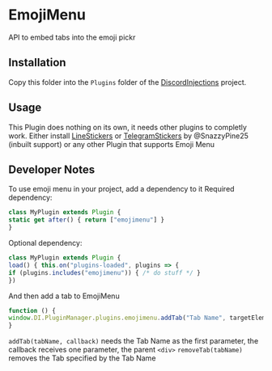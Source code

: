 # EmojiMenu

API to embed tabs into the emoji pickr

## Installation

Copy this folder into the `Plugins` folder of the [DiscordInjections](https://github.com/DiscordInjections/DiscordInjections) project.

## Usage
This Plugin does nothing on its own, it needs other plugins to completly work. 
Either install [LineStickers](https://github.com/DiscordInjections/Plugins/tree/master/LineStickers) or [TelegramStickers](https://github.com/DiscordInjections/Plugins/tree/master/TelegramStickers) by @SnazzyPine25 (inbuilt support)
or any other Plugin that supports Emoji Menu

## Developer Notes
To use emoji menu in your project, add a dependency to it
Required dependency:
```js
class MyPlugin extends Plugin {
static get after() { return ["emojimenu"] }
}
```

Optional dependency:
```js
class MyPlugin extends Plugin {
load() { this.on("plugins-loaded", plugins => {
if (plugins.includes("emojimenu")) { /* do stuff */ }
})
```

And then add a tab to EmojiMenu
```js
function () {
window.DI.PluginManager.plugins.emojimenu.addTab("Tab Name", targetElement => { /* do stuff */})
}
```

`addTab(tabName, callback)` needs the Tab Name as the first parameter, the callback receives one parameter, the parent `<div>`
`removeTab(tabName)` removes the Tab specified by the Tab Name
